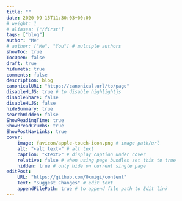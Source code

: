 ```yaml
---
title: ""
date: 2020-09-15T11:30:03+00:00
# weight: 1
# aliases: ["/first"]
tags: ["blog"]
author: "Me"
# author: ["Me", "You"] # multiple authors
showToc: true
TocOpen: false
draft: true
hidemeta: true
comments: false
description: blog
canonicalURL: "https://canonical.url/to/page"
disableHLJS: true # to disable highlightjs
disableShare: false
disableHLJS: false
hideSummary: true
searchHidden: false
ShowReadingTime: true
ShowBreadCrumbs: true
ShowPostNavLinks: true
cover:
    image: favicon/apple-touch-icon.png # image path/url
    alt: "<alt text>" # alt text
    caption: "<text>" # display caption under cover
    relative: false # when using page bundles set this to true
    hidden: true # only hide on current single page
editPost:
    URL: "https://github.com/0xmigi/content"
    Text: "Suggest Changes" # edit text
    appendFilePath: true # to append file path to Edit link
---
```

